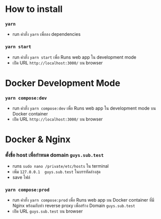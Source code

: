 # How to install

### `yarn`
- run คำสั่ง `yarn` เพื่อลง dependencies

### `yarn start`
- run คำสั่ง `yarn start` เพื่อ Runs web app ใน development mode
- เปิด URL `http://localhost:3000/` บน browser

# Docker Development Mode

### `yarn compose:dev`
- run คำสั่ง `yarn compose:dev` เพื่อ Runs web app ใน development mode บน Docker container
- เปิด URL `http://localhost:3000/` บน browser

# Docker & Nginx

### ตั้งชื่อ host เพื่อกำหนด domain `guys.sub.test`
- runs `sudo nano /private/etc/hosts` ใน terminal
- เพิ่ม `127.0.0.1  guys.sub.test` ในบรรทัดล่างสุด
- save ไฟล์

### `yarn compose:prod`
- run คำสั่ง `yarn compose:prod` เพื่อ Runs web app บน Docker container ที่มี Nginx พร้อมกับทำ reverse proxy เพื่อสร้าง Domain `guys.sub.test`
- เปิด URL `guys.sub.test` บน browser


